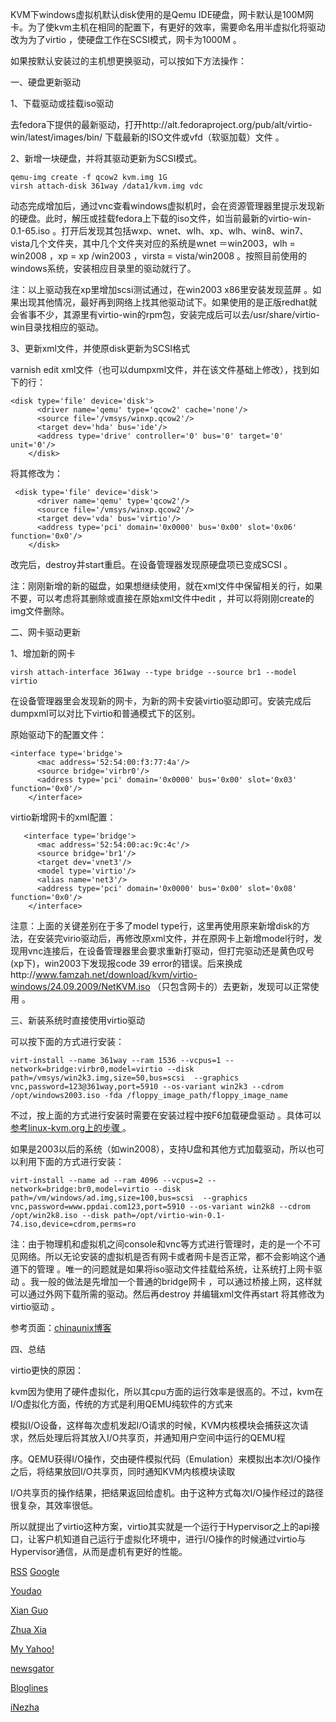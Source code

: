 
 




 KVM下windows虚拟机默认disk使用的是Qemu IDE硬盘，网卡默认是100M网卡。为了使kvm主机在相同的配置下，有更好的效率，需要命名用半虚拟化将驱动改为为了virtio ，使硬盘工作在SCSI模式，网卡为1000M 。


 如果按默认安装过的主机想更换驱动，可以按如下方法操作：


 一、硬盘更新驱动



 1、下载驱动或挂载iso驱动


 去fedora下提供的最新驱动，打开http://alt.fedoraproject.org/pub/alt/virtio-win/latest/images/bin/ 下载最新的ISO文件或vfd（软驱加载）文件 。


 2、新增一块硬盘，并将其驱动更新为SCSI模式。






```
qemu-img create -f qcow2 kvm.img 1G
virsh attach-disk 361way /data1/kvm.img vdc
```




 动态完成增加后，通过vnc查看windows虚拟机时，会在资源管理器里提示发现新的硬盘。此时，解压或挂载fedora上下载的iso文件，如当前最新的virtio-win-0.1-65.iso 。打开后发现其包括wxp、wnet、wlh、xp、wlh、win8、win7、vista几个文件夹，其中几个文件夹对应的系统是wnet ＝win2003，wlh = win2008 ，xp = xp /win2003 ，virsta = vista/win2008 。按照目前使用的windows系统，安装相应目录里的驱动就行了。


 注：以上驱动我在xp里增加scsi测试通过，在win2003 x86里安装发现蓝屏 。如果出现其他情况，最好再到网络上找其他驱动试下。如果使用的是正版redhat就会省事不少，其源里有virtio-win的rpm包，安装完成后可以去/usr/share/virtio-win目录找相应的驱动。


 3、更新xml文件，并使原disk更新为SCSI格式


 varnish edit xml文件（也可以dumpxml文件，并在该文件基础上修改），找到如下的行：






```
<disk type='file' device='disk'>
      <driver name='qemu' type='qcow2' cache='none'/>
      <source file='/vmsys/winxp.qcow2'/>
      <target dev='hda' bus='ide'/>
      <address type='drive' controller='0' bus='0' target='0' unit='0'/>
    </disk>
```




 将其修改为：






```
 <disk type='file' device='disk'>
      <driver name='qemu' type='qcow2'/>
      <source file='/vmsys/winxp.qcow2'/>
      <target dev='vda' bus='virtio'/>
      <address type='pci' domain='0x0000' bus='0x00' slot='0x06' function='0x0'/>
    </disk>
```







 改完后，destroy并start重启。在设备管理器发现原硬盘项已变成SCSI 。 


 注：刚刚新增的新的磁盘，如果想继续使用，就在xml文件中保留相关的行，如果不要，可以考虑将其删除或直接在原始xml文件中edit ，并可以将刚刚create的img文件删除。


 二、网卡驱动更新



 1、增加新的网卡






```
virsh attach-interface 361way --type bridge --source br1 --model virtio
```




 在设备管理器里会发现新的网卡，为新的网卡安装virtio驱动即可。安装完成后dumpxml可以对比下virtio和普通模式下的区别。


 原始驱动下的配置文件：






```
<interface type='bridge'>
      <mac address='52:54:00:f3:77:4a'/>
      <source bridge='virbr0'/>
      <address type='pci' domain='0x0000' bus='0x00' slot='0x03' function='0x0'/>
    </interface>
```




 virtio新增网卡的xml配置：






```
   <interface type='bridge'>
      <mac address='52:54:00:ac:9c:4c'/>
      <source bridge='br1'/>
      <target dev='vnet3'/>
      <model type='virtio'/>
      <alias name='net3'/>
      <address type='pci' domain='0x0000' bus='0x00' slot='0x08' function='0x0'/>
    </interface> 
```







 注意：上面的关键差别在于多了model type行，这里再使用原来新增disk的方法，在安装完virio驱动后，再修改原xml文件，并在原网卡上新增model行时，发现用vnc连接后，在设备管理器里会要求重新打驱动，但打完驱动还是黄色叹号(xp下)，win2003下发现报code 39 error的错误。后来换成http://www.famzah.net/download/kvm/virtio-windows/24.09.2009/NetKVM.iso  （只包含网卡的）去更新，发现可以正常使用 。


 三、新装系统时直接使用virtio驱动



 可以按下面的方式进行安装：






```
virt-install --name 361way --ram 1536 --vcpus=1 --network=bridge:virbr0,model=virtio --disk path=/vmsys/win2k3.img,size=50,bus=scsi  --graphics vnc,password=123@361way,port=5910 --os-variant win2k3 --cdrom /opt/windows2003.iso -fda /floppy_image_path/floppy_image_name 
```




 不过，按上面的方式进行安装时需要在安装过程中按F6加载硬盘驱动 。具体可以[参考linux-kvm.org上的步骤 ](http://www.linux-kvm.org/page/WindowsGuestDrivers/viostor/installation)。


 如果是2003以后的系统（如win2008），支持U盘和其他方式加载驱动，所以也可以利用下面的方式进行安装：






```
virt-install --name ad --ram 4096 --vcpus=2 --network=bridge:br0,model=virtio --disk path=/vm/windows/ad.img,size=100,bus=scsi  --graphics vnc,password=www.ppdai.com123,port=5910 --os-variant win2k8 --cdrom /opt/win2k8.iso --disk path=/opt/virtio-win-0.1-74.iso,device=cdrom,perms=ro
```

 注：由于物理机和虚拟机之间console和vnc等方式进行管理时，走的是一个不可见网络。所以无论安装的虚拟机是否有网卡或者网卡是否正常，都不会影响这个通道下的管理 。唯一的问题就是如果将iso驱动文件挂载给系统，让系统打上网卡驱动 。我一般的做法是先增加一个普通的bridge网卡 ，可以通过桥接上网，这样就可以通过外网下载所需的驱动。然后再destroy 并编辑xml文件再start 将其修改为virtio驱动 。


 参考页面：[chinaunix博客](http://blog.chinaunix.net/uid-20776139-id-3481065.html)





 四、总结



 virtio更快的原因：


 kvm因为使用了硬件虚拟化，所以其cpu方面的运行效率是很高的。不过，kvm在I/O虚拟化方面，传统的方式是利用QEMU纯软件的方式来

 模拟I/O设备，这样每次虚机发起I/O请求的时候，KVM内核模块会捕获这次请求，然后处理后将其放入I/O共享页，并通知用户空间中运行的QEMU程

 序。QEMU获得I/O操作，交由硬件模拟代码（Emulation）来模拟出本次I/O操作之后，将结果放回I/O共享页，同时通知KVM内核模块读取

 I/O共享页的操作结果，把结果返回给虚机。由于这种方式每次I/O操作经过的路径很复杂，其效率很低。


 所以就提出了virtio这种方案，virtio其实就是一个运行于Hypervisor之上的api接口，让客户机知道自己运行于虚拟化环境中，进行I/O操作的时候通过virtio与Hypervisor通信，从而是虚机有更好的性能。



















 [RSS](http://www.361way.com/feed)
[Google](http://fusion.google.com/add?feedurl=http://www.361way.com/feed)

[Youdao](http://reader.youdao.com/#url=http://www.361way.com/feed)

[Xian Guo](http://www.xianguo.com/subscribe.php?url=http://www.361way.com/feed)

[Zhua Xia](http://www.zhuaxia.com/add_channel.php?url=http://www.361way.com/feed)

[My Yahoo!](http://add.my.yahoo.com/rss?url=http://www.361way.com/feed)

[newsgator](http://www.newsgator.com/ngs/subscriber/subfext.aspx?url=http://www.361way.com/feed)

[Bloglines](http://www.bloglines.com/sub/http://www.361way.com/feed)

[iNezha](http://inezha.com/add?url=http://www.361way.com/feed)











